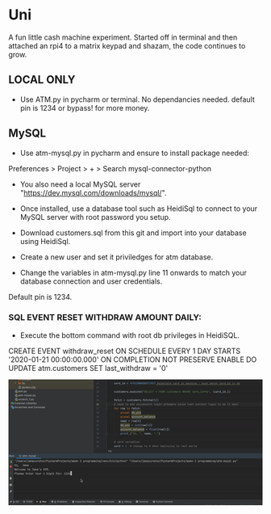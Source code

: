 # Uni
A fun little cash machine experiment. Started off in terminal and then attached an rpi4 to a matrix keypad and shazam, the code continues to grow.

## LOCAL ONLY
- Use ATM.py in pycharm or terminal. No dependancies needed.
default pin is 1234 or bypass! for more money.

## MySQL 
- Use atm-mysql.py in pycharm and ensure to install package needed:

Preferences > Project > + > Search mysql-connector-python

- You also need a local MySQL server "https://dev.mysql.com/downloads/mysql/". 

- Once installed, use a database tool such as HeidiSql to connect to your MySQL server with root password you setup. 

- Download customers.sql from this git and import into your database using HeidiSql.

- Create a new user and set it priviledges for atm database.

- Change the variables in atm-mysql.py line 11 onwards to match your database connection and user credentials.

Default pin is 1234.

### SQL EVENT RESET WITHDRAW AMOUNT DAILY: 
- Execute the bottom command with root db privileges in HeidiSQL.

CREATE EVENT withdraw_reset
ON SCHEDULE EVERY 1 DAY
STARTS '2020-01-21 00:00:00.000'
ON COMPLETION NOT PRESERVE
ENABLE
DO UPDATE atm.customers SET last_withdraw = '0'


![](in-action.gif)
